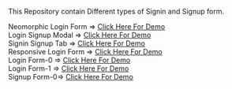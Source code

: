 This Repository contain Different types of Signin and Signup form.

Neomorphic Login Form => <a href="https://surajaswal-dev.github.io/signin-signup-pages/Neomorphic-login-form/index.html">Click Here For Demo</a> <br>
Login Signup Modal => <a href="https://surajaswal-dev.github.io/signin-signup-pages/login-signup-modal/index.html">Click Here For Demo</a> <br>
Signin Signup Tab => <a href="https://surajaswal-dev.github.io/signin-signup-pages/signin-signup-tab/index.html">Click Here For Demo</a> <br>
Responsive Login Form => <a href="https://surajaswal-dev.github.io/signin-signup-pages/responsive-login-form/index.html">Click Here For Demo</a> <br>
Login Form-0 => <a href="https://surajaswal-dev.github.io/signin-signup-pages/login-form-0/index.html">Click Here For Demo</a> <br>
Login Form-1 => <a href="https://surajaswal-dev.github.io/signin-signup-pages/Login-form-1/index.html">Click Here For Demo</a> <br>
Signup Form-0=> <a href="https://surajaswal-dev.github.io/signin-signup-pages/signup-form-0/index.html">Click Here For Demo</a>
